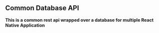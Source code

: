 ## Common Database API

**This is a common rest api wrapped over a database for multiple React Native Application**




